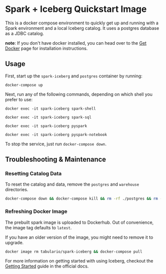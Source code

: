 # Spark + Iceberg Quickstart Image

This is a docker compose environment to quickly get up and running with a Spark environment and a local Iceberg
catalog. It uses a postgres database as a JDBC catalog.  

**note**: If you don't have docker installed, you can head over to the [Get Docker](https://docs.docker.com/get-docker/)
page for installation instructions.

## Usage
First, start up the `spark-iceberg` and `postgres` container by running:
```
docker-compose up
```

Next, run any of the following commands, depending on which shell you prefer to use:
```
docker exec -it spark-iceberg spark-shell
```
```
docker exec -it spark-iceberg spark-sql
```
```
docker exec -it spark-iceberg pyspark
```
```
docker exec -it spark-iceberg pyspark-notebook
```

To stop the service, just run `docker-compose down`.

## Troubleshooting & Maintenance

### Resetting Catalog Data
To reset the catalog and data, remove the `postgres` and `warehouse` directories.
```bash
docker-compose down && docker-compose kill && rm -rf ./postgres && rm -rf ./warehouse
```

### Refreshing Docker Image
The prebuilt spark image is uploaded to Dockerhub. Out of convenience, the image tag defaults to `latest`.

If you have an older version of the image, you might need to remove it to upgrade.
```bash
docker image rm tabulario/spark-iceberg && docker-compose pull
```

For more information on getting started with using Iceberg, checkout
the [Getting Started](https://iceberg.apache.org/getting-started/) guide in the official docs.
